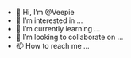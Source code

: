 - 👋 Hi, I’m @Veepie
- 👀 I’m interested in ...
- 🌱 I’m currently learning ...
- 💞️ I’m looking to collaborate on ...
- 📫 How to reach me ...

<!---
Veepie/Veepie is a ✨ special ✨ repository because its `README.md` (this file) appears on your GitHub profile.
You can click the Preview link to take a look at your changes.
--->
